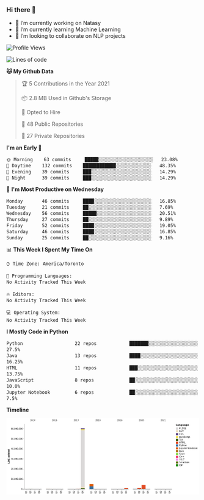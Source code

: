### Hi there 👋

<!--
**disooqi/disooqi** is a ✨ _special_ ✨ repository because its `README.md` (this file) appears on your GitHub profile.
-->
- 🔭 I’m currently working on Natasy
- 🌱 I’m currently learning Machine Learning
- 👯 I’m looking to collaborate on NLP projects
<!--
- 🤔 I’m looking for help with ...
- 💬 Ask me about ...
- 📫 How to reach me: http://mohamed.eldesouki.ca
- 😄 Pronouns: ...
- ⚡ Fun fact: ...
-->

<!--START_SECTION:waka-->
![Profile Views](http://img.shields.io/badge/Profile%20Views-0-blue)

![Lines of code](https://img.shields.io/badge/From%20Hello%20World%20I%27ve%20Written-72.3%20million%20lines%20of%20code-blue)

**🐱 My Github Data** 

> 🏆 5 Contributions in the Year 2021
 > 
> 📦 2.8 MB Used in Github's Storage 
 > 
> 💼 Opted to Hire
 > 
> 📜 48 Public Repositories 
 > 
> 🔑 27 Private Repositories  
 > 
**I'm an Early 🐤** 

```text
🌞 Morning    63 commits     █████░░░░░░░░░░░░░░░░░░░░   23.08% 
🌆 Daytime    132 commits    ████████████░░░░░░░░░░░░░   48.35% 
🌃 Evening    39 commits     ███░░░░░░░░░░░░░░░░░░░░░░   14.29% 
🌙 Night      39 commits     ███░░░░░░░░░░░░░░░░░░░░░░   14.29%

```
📅 **I'm Most Productive on Wednesday** 

```text
Monday       46 commits     ████░░░░░░░░░░░░░░░░░░░░░   16.85% 
Tuesday      21 commits     ██░░░░░░░░░░░░░░░░░░░░░░░   7.69% 
Wednesday    56 commits     █████░░░░░░░░░░░░░░░░░░░░   20.51% 
Thursday     27 commits     ██░░░░░░░░░░░░░░░░░░░░░░░   9.89% 
Friday       52 commits     ████░░░░░░░░░░░░░░░░░░░░░   19.05% 
Saturday     46 commits     ████░░░░░░░░░░░░░░░░░░░░░   16.85% 
Sunday       25 commits     ██░░░░░░░░░░░░░░░░░░░░░░░   9.16%

```


📊 **This Week I Spent My Time On** 

```text
⌚︎ Time Zone: America/Toronto

💬 Programming Languages: 
No Activity Tracked This Week

🔥 Editors: 
No Activity Tracked This Week

💻 Operating System: 
No Activity Tracked This Week

```

**I Mostly Code in Python** 

```text
Python                   22 repos            ███████░░░░░░░░░░░░░░░░░░   27.5% 
Java                     13 repos            ████░░░░░░░░░░░░░░░░░░░░░   16.25% 
HTML                     11 repos            ███░░░░░░░░░░░░░░░░░░░░░░   13.75% 
JavaScript               8 repos             ██░░░░░░░░░░░░░░░░░░░░░░░   10.0% 
Jupyter Notebook         6 repos             ██░░░░░░░░░░░░░░░░░░░░░░░   7.5%

```


**Timeline**

![Chart not found](https://raw.githubusercontent.com/disooqi/disooqi/master/charts/bar_graph.png) 


<!--END_SECTION:waka-->

